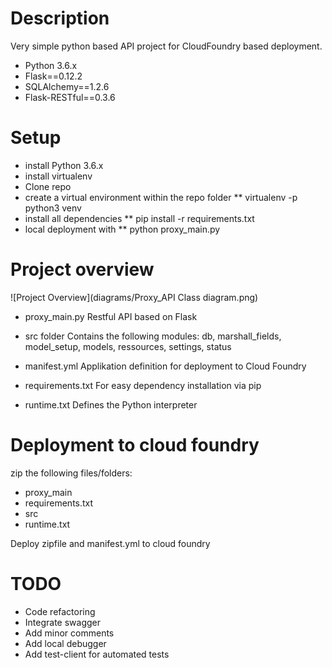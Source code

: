 # Description
Very simple python based API project for CloudFoundry based deployment.
* Python 3.6.x
* Flask==0.12.2
* SQLAlchemy==1.2.6
* Flask-RESTful==0.3.6



# Setup

* install Python 3.6.x
* install virtualenv
* Clone repo
* create a virtual environment within the repo folder
** virtualenv -p python3 venv
* install all dependencies
** pip install -r requirements.txt
* local deployment with
** python proxy_main.py

# Project overview

![Project Overview](diagrams/Proxy_API Class diagram.png)




* proxy_main.py
Restful API based on Flask

* src folder
Contains the following modules: db, marshall_fields, model_setup, models, ressources, settings, status

* manifest.yml
Applikation definition for deployment to Cloud Foundry

* requirements.txt
For easy dependency installation via pip

* runtime.txt
Defines the Python interpreter

# Deployment to cloud foundry

zip the following files/folders:
* proxy_main
* requirements.txt
* src
* runtime.txt

Deploy zipfile and manifest.yml to cloud foundry

# TODO
* Code refactoring
* Integrate swagger
* Add minor comments
* Add local debugger
* Add test-client for automated tests


